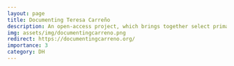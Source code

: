 ```yaml
---
layout: page
title: Documenting Teresa Carreño
description: An open-access project, which brings together select primary source materials, such as advertisements, announcements, and reviews from newspapers, with descriptions or annotations in order to document Carreño's career from 1862 - 1917.
img: assets/img/documentingcarreno.png
redirect: https://documentingcarreno.org/
importance: 3
category: DH
---
```


